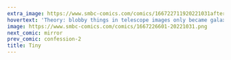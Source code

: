 ```yaml
---
extra_image: https://www.smbc-comics.com/comics/166722711920221031after.png
hovertext: 'Theory: blobby things in telescope images only became galaxies after God increased the resolution.'
image: https://www.smbc-comics.com/comics/1667226601-20221031.png
next_comic: mirror
prev_comic: confession-2
title: Tiny
---
```


